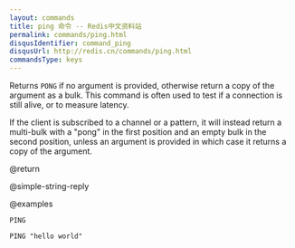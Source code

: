 ```yaml
---
layout: commands
title: ping 命令 -- Redis中文资料站
permalink: commands/ping.html
disqusIdentifier: command_ping
disqusUrl: http://redis.cn/commands/ping.html
commandsType: keys
---
```


Returns `PONG` if no argument is provided, otherwise return a copy of the
argument as a bulk.
This command is often used to test if a connection is still alive, or to measure
latency.

If the client is subscribed to a channel or a pattern, it will instead return a
multi-bulk with a "pong" in the first position and an empty bulk in the second
position, unless an argument is provided in which case it returns a copy
of the argument.

@return

@simple-string-reply

@examples

```cli
PING

PING "hello world"
```
